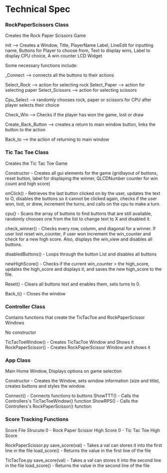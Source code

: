 # Technical Spec

### RockPaperScissors Class
Creates the Rock Paper Scissors Game

init --> Creates a Window, Title, PlayerName Label, 
LineEdit for inputting name, Buttons for Player to choose from,
Text to display wins, Label to display CPU choice, A win counter LCD Widget

Some necessary functions include:

_Connect --> connects all the buttons to their actions

Select_Rock --> action for selecting rock
Select_Paper --> action for selecting paper
Select_Scissors --> action for selecting scissors

Cpu_Select --> randomly chooses rock, paper or scissors for CPU after player selects their choice

Check_Win --> Checks if the player has won the game, lost or draw 

Create_Back_Button --> creates a return to main window button, links the button to the action

Back_to --> the action of returning to main window

### Tic Tac Toe Class
Creates the Tic Tac Toe Game

Constructor - Creates all gui elements for the game (gridlayout of buttons, reset button, label for displaying the winner, QLCDNumber counter for win count and high score)

onClick() - Retrieves the last button clicked on by the user, updates the text to O, disables the buttons so it cannot be clicked again, checks if the user won, lost, or drew, increment the turns, and calls on the cpu to make a turn.

cpu() - Scans the array of buttons to find buttons that are still available, randomly chooses one from the list to change text to X and disabled it.

check_winner() - Checks every row, column, and diagonal for a winner. If user lost reset win_counter, if user won increment the win_counter and check for a new high score. Also, displays the win_view and disables all buttons.

disabledButtons() - Loops through the button List and disables all buttons

newHighScore() - Checks if the current win_counter > the high_score, updates the high_score and displays it, and saves the new high_score to the file.

Reset() - Clears all buttons text and enables them, sets turns to 0.

Back_t() - Closes the window

### Controller Class
Contains functions that create the TicTacToe and RockPaperScissor Windows

No constructor 

TicTacToeWindow()  - Creates TicTacToe Window and Shows it
RockPaperScissor() - Creates RockPaperScissor Window and shows it

### App Class 
Main Home Window, Displays options on game selection

Constructor - Creates the Window, sets window information (size and title), creates buttons and styles the window.

Connect() - Connects functions to buttons
ShowTTT() - Calls the Controllers's TicTacToeWindow() function
ShowRPS() - Calls the Controllers's RockPaperScissor() function

### Score Tracking Functions
Score File Strucute
0 - Rock Paper Scissor High Score
0 - Tic Tac Toe High Score

RockPaperScissor.py
save_score(val) - Takes a val can stores it into the first line in the file
load_score()    - Returns the value in the first line of the file

TicTacToe.py
save_score(val) - Takes a val can stores it into the second line in the file
load_score()    - Returns the value in the second line of the file
